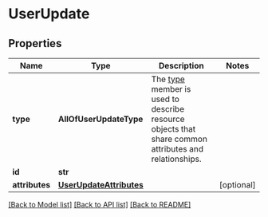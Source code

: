 # UserUpdate

## Properties
Name | Type | Description | Notes
------------ | ------------- | ------------- | -------------
**type** | **AllOfUserUpdateType** | The [type](https://jsonapi.org/format/#document-resource-object-identification) member is used to describe resource objects that share common attributes and relationships. | 
**id** | **str** |  | 
**attributes** | [**UserUpdateAttributes**](UserUpdateAttributes.md) |  | [optional] 

[[Back to Model list]](../README.md#documentation-for-models) [[Back to API list]](../README.md#documentation-for-api-endpoints) [[Back to README]](../README.md)

